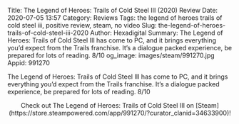 Title: The Legend of Heroes: Trails of Cold Steel III (2020) Review
Date: 2020-07-05 13:57
Category: Reviews
Tags: the legend of heroes trails of cold steel iii, positive review, steam, no video
Slug: the-legend-of-heroes-trails-of-cold-steel-iii-2020
Author: Hexadigital
Summary: The Legend of Heroes: Trails of Cold Steel III has come to PC, and it brings everything you’d expect from the Trails franchise. It’s a dialogue packed experience, be prepared for lots of reading. 8/10
og_image: images/steam/991270.jpg
Appid: 991270

The Legend of Heroes: Trails of Cold Steel III has come to PC, and it brings everything you’d expect from the Trails franchise. It’s a dialogue packed experience, be prepared for lots of reading. 8/10

<center>Check out The Legend of Heroes: Trails of Cold Steel III on [Steam](https://store.steampowered.com/app/991270/?curator_clanid=34633900)!</center>